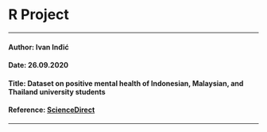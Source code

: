 R Project
==============
---
#### Author: Ivan Inđić
#### Date: 26.09.2020
#### Title: Dataset on positive mental health of Indonesian, Malaysian, and Thailand university  students 
#### Reference: [ScienceDirect](https://www.sciencedirect.com/science/article/pii/S2352340920312087#ecom0001) 
---
